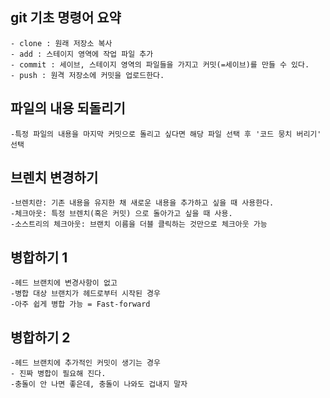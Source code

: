 ## git 기초 명령어 요약

    - clone : 원래 저장소 복사
    - add : 스테이지 영역에 작업 파일 추가
    - commit : 세이브, 스테이지 영역의 파일들을 가지고 커밋(=세이브)를 만들 수 있다.
    - push : 원격 저장소에 커밋을 업로드한다.

## 파일의 내용 되돌리기

    -특정 파일의 내용을 마지막 커밋으로 돌리고 싶다면 해당 파일 선택 후 '코드 뭉치 버리기' 선택

## 브렌치 변경하기

    -브렌치란: 기존 내용을 유지한 채 새로운 내용을 추가하고 싶을 때 사용한다.
    -체크아웃: 특정 브렌치(혹은 커밋) 으로 돌아가고 싶을 때 사용.
    -소스트리의 체크아웃: 브랜치 이름을 더블 클릭하는 것만으로 체크아웃 가능

## 병합하기 1

    -헤드 브랜치에 변경사항이 없고
    -병합 대상 브랜치가 헤드로부터 시작된 경우
    -아주 쉽게 병합 가능 = Fast-forward

## 병합하기 2
    
    -헤드 브랜치에 추가적인 커밋이 생기는 경우
    - 진짜 병합이 필요해 진다.
    -충돌이 안 나면 좋은데, 충돌이 나와도 겁내지 말자
